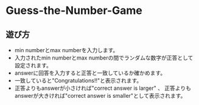 # Guess-the-Number-Game
## 遊び方
* min numberとmax numberを入力します。
* 入力されたmin numberとmax numberの間でランダムな数字が正答として設定されます。
*  answerに回答を入力すると正答と一致しているか確かめます。
*  一致していると"Congratulations!!"と表示されます。
*  正答よりもanswerが小さければ"correct answer is larger" 、 正答よりもanswerが大きければ"correct answer is smaller"として表示されます。
